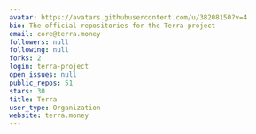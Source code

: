 ```yaml
---
avatar: https://avatars.githubusercontent.com/u/38208150?v=4
bio: The official repositories for the Terra project
email: core@terra.money
followers: null
following: null
forks: 2
login: terra-project
open_issues: null
public_repos: 51
stars: 30
title: Terra
user_type: Organization
website: terra.money
---
```

